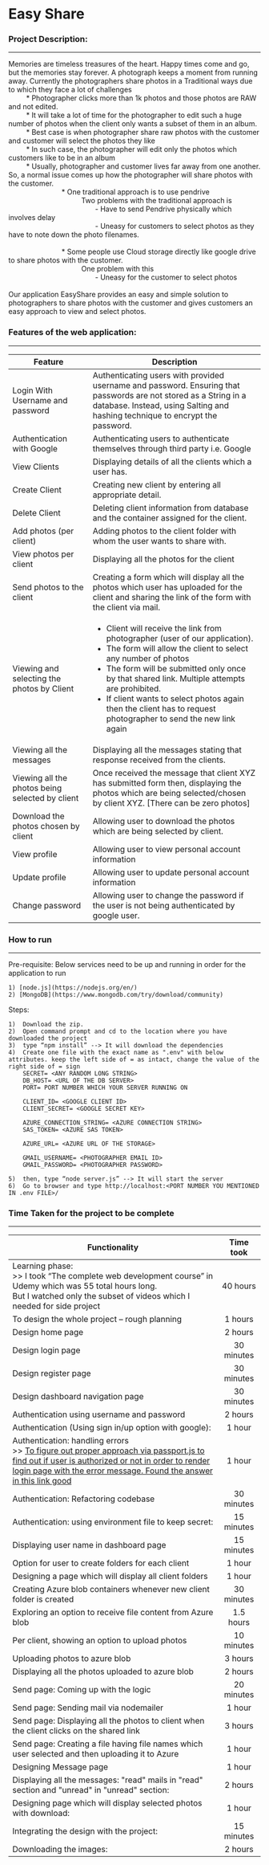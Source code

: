 Easy Share
============

### Project Description:
***
Memories are timeless treasures of the heart. Happy times come and go, but the memories stay forever. A photograph keeps a moment from running away. 
Currently the photographers share photos in a Traditional ways due to which they face a lot of challenges <br/>
&nbsp; &nbsp; &nbsp; &nbsp; &nbsp;* Photographer clicks more than 1k photos and those photos are RAW and not edited. <br/>
&nbsp; &nbsp; &nbsp; &nbsp; &nbsp;* It will take a lot of time for the photographer to edit such a huge number of photos when the client only wants a subset of them in an album.<br/>
&nbsp; &nbsp; &nbsp; &nbsp; &nbsp;* Best case is when photographer share raw photos with the customer and customer will select the photos they like<br/>
&nbsp; &nbsp; &nbsp; &nbsp; &nbsp;* In such case, the photographer will edit only the photos which customers like to be in an album<br/>
&nbsp; &nbsp; &nbsp; &nbsp; &nbsp;* Usually, photographer and customer lives far away from one another. So, a normal issue comes up how the photographer will share photos with the customer.<br/>
&nbsp; &nbsp; &nbsp; &nbsp; &nbsp;&nbsp; &nbsp; &nbsp; &nbsp; &nbsp;&nbsp; &nbsp; &nbsp; &nbsp; &nbsp;* One traditional approach is to use pendrive<br/>
&nbsp; &nbsp; &nbsp; &nbsp; &nbsp;&nbsp; &nbsp; &nbsp; &nbsp; &nbsp; &nbsp; &nbsp; &nbsp; &nbsp;&nbsp; &nbsp; &nbsp; &nbsp; &nbsp;&nbsp; Two problems with the traditional approach is <br/>
&nbsp; &nbsp; &nbsp; &nbsp; &nbsp;&nbsp; &nbsp; &nbsp; &nbsp; &nbsp; &nbsp; &nbsp; &nbsp; &nbsp;&nbsp; &nbsp; &nbsp; &nbsp; &nbsp;&nbsp; &nbsp; &nbsp; &nbsp; &nbsp;- Have to send Pendrive physically which involves delay<br/>
&nbsp; &nbsp; &nbsp; &nbsp; &nbsp;&nbsp; &nbsp; &nbsp; &nbsp; &nbsp; &nbsp; &nbsp; &nbsp; &nbsp;&nbsp; &nbsp; &nbsp; &nbsp; &nbsp;&nbsp; &nbsp; &nbsp; &nbsp; &nbsp;- Uneasy for customers to select photos as they have to note down the photo filenames. <br/>                               
&nbsp; &nbsp; &nbsp; &nbsp; &nbsp;&nbsp; &nbsp; &nbsp; &nbsp; &nbsp;&nbsp; &nbsp; &nbsp; &nbsp; &nbsp;* Some people use Cloud storage directly like google drive to share photos with the customer.<br/>
&nbsp; &nbsp; &nbsp; &nbsp; &nbsp;&nbsp; &nbsp; &nbsp; &nbsp; &nbsp; &nbsp; &nbsp; &nbsp; &nbsp;&nbsp; &nbsp; &nbsp; &nbsp; &nbsp;&nbsp; One problem with this <br/>
&nbsp; &nbsp; &nbsp; &nbsp; &nbsp;&nbsp; &nbsp; &nbsp; &nbsp; &nbsp; &nbsp; &nbsp; &nbsp; &nbsp;&nbsp; &nbsp; &nbsp; &nbsp; &nbsp;&nbsp; &nbsp; &nbsp; &nbsp; &nbsp;- Uneasy for the customer to select photos<br/>
<br/>
Our application EasyShare provides an easy and simple solution to photographers to share photos with the customer and gives customers an easy approach to view and select photos.<br/>

### Features of the web application:
***

| Feature         | Description |
| ------- |-------------| 
| Login With Username and password | Authenticating users with provided username and password. Ensuring that passwords are not stored as a String in a database. Instead, using Salting and hashing technique to encrypt the password. |
| Authentication with Google |	Authenticating users to authenticate themselves through third party i.e. Google |
| View Clients | Displaying details of all the clients which a user has. |
| Create Client | Creating new client by entering all appropriate detail. |
| Delete Client | Deleting client information from database and the container assigned for the client. |
| Add photos (per client) | Adding photos to the client folder with whom the user wants to share with.  |
| View photos per client | Displaying all the photos for the client |
| Send photos to the client | Creating a form which will display all the photos which user has uploaded for the client and sharing the link of the form with the client via mail.  |
| Viewing and selecting the photos by Client | <ul><li>Client will receive the link from photographer (user of our application).</li><li>The form will allow the client to select any number of photos</li><li>The form will be submitted only once by that shared link. Multiple attempts are prohibited.</li><li> If client wants to select photos again then the client has to request photographer to send the new link again</li> </ul> |
| Viewing all the messages	| Displaying all the messages stating that response received from the clients. |
| Viewing all the photos being selected by client | Once received the message that client XYZ has submitted form then, displaying the photos which are being selected/chosen by client XYZ.  [There can be zero photos] |
| Download the photos chosen by client | Allowing user to download the photos which are being selected by client. | 
| View profile | Allowing user to view personal account information |
| Update profile | Allowing user to update personal account information |
| Change password | Allowing user to change the password if the user is not being authenticated by google user. |


### How to run
***

Pre-requisite: Below services need to be up and running in order for the application to run

    1) [node.js](https://nodejs.org/en/)
    2) [MongoDB](https://www.mongodb.com/try/download/community)

Steps:
  
    1)	Download the zip.
    2)	Open command prompt and cd to the location where you have downloaded the project
    3)	type “npm install” --> It will download the dependencies
    4)  Create one file with the exact name as ".env" with below attributes. keep the left side of = as intact, change the value of the right side of = sign
        SECRET= <ANY RANDOM LONG STRING>
        DB_HOST= <URL OF THE DB SERVER>
        PORT= PORT NUMBER WHICH YOUR SERVER RUNNING ON

        CLIENT_ID= <GOOGLE CLIENT ID>
        CLIENT_SECRET= <GOOGLE SECRET KEY>

        AZURE_CONNECTION_STRING= <AZURE CONNECTION STRING>
        SAS_TOKEN= <AZURE SAS TOKEN>

        AZURE_URL= <AZURE URL OF THE STORAGE>

        GMAIL_USERNAME= <PHOTOGRAPHER EMAIL ID>
        GMAIL_PASSWORD= <PHOTOGRAPHER PASSWORD>

    5)	then, type “node server.js” --> It will start the server
    6)	Go to browser and type http://localhost:<PORT NUMBER YOU MENTIONED IN .env FILE>/

### Time Taken for the project to be complete
***

| Functionality | Time took |
| ------------- | :-------: |
| Learning phase: <br /> >> I took “The complete web development course” in Udemy which was 55 total hours long. <br /> But I watched only the subset of videos which I needed for side project |	40 hours |
| To design the whole project – rough planning |1 hours |
| Design home page | 2 hours |
| Design login page | 30 minutes |
| Design register page | 30 minutes |
| Design dashboard navigation page | 30 minutes |
| Authentication using username and password	| 2 hours |
| Authentication (Using sign in/up option with google): | 1 hour |
| Authentication: handling errors <br /> >> [To figure out proper approach via passport.js to find out if user is authorized or not in order to render <br /> login page with the error message. Found the answer in this link good](https://github.com/jaredhanson/passport-local/issues/4) | 1 hour |
| Authentication: Refactoring codebase | 30 minutes |
| Authentication: using environment file to keep secret: | 15 minutes |
| Displaying user name in dashboard page | 15 minutes |
| Option for user to create folders for each client | 1 hour |
| Designing a page which will display all client folders | 1 hour |
| Creating Azure blob containers whenever new client folder is created | 30 minutes |
| Exploring an option to receive file content from Azure blob | 1.5 hours |
| Per client, showing an option to upload photos | 10 minutes |
| Uploading photos to azure blob | 3 hours |
| Displaying all the photos uploaded to azure blob | 2 hours |
| Send page: Coming up with the logic | 20 minutes |
| Send page: Sending mail via nodemailer | 1 hour |
| Send page: Displaying all the photos to client when the client clicks on the shared link | 3 hours |
| Send page: Creating a file having file names which user selected and then uploading it to Azure | 1 hour |
| Designing Message page | 1 hour |
| Displaying all the messages: "read" mails in "read" section and "unread" in "unread" section: | 2 hours |
| Designing page which will display selected photos with download: | 1 hour |
| Integrating the design with the project: | 15 minutes |
| Downloading the images: | 2 hours |

